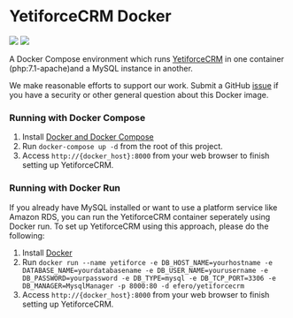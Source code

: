 
# YetiforceCRM Docker
[![](https://images.microbadger.com/badges/version/efero/yetiforcecrm.svg)](https://microbadger.com/images/efero/yetiforcecrm "Get your own version badge on microbadger.com")
[![](https://images.microbadger.com/badges/image/efero/yetiforcecrm.svg)](https://microbadger.com/images/efero/yetiforcecrm "Get your own image badge on microbadger.com")


A Docker Compose environment which runs [YetiforceCRM](https://github.com/YetiForceCompany/YetiForceCRM/) in one container (php:7.1-apache)and a MySQL instance in another.	


We make reasonable efforts to support our work. Submit a GitHub [issue](https://github.com/efernau/Docker-YetiForceCRM/issues) if you have a security or other general question about this Docker image.

### Running with Docker Compose

1. Install [Docker and Docker Compose](https://docs.docker.com/compose/install/)
2. Run `docker-compose up -d` from the root of this project.
3. Access `http://{docker_host}:8000` from your web browser to finish setting up YetiforceCRM.

### Running with Docker Run

If you already have MySQL installed or want to use a platform service like Amazon RDS, you can run the YetiforceCRM container seperately using Docker run. To set up YetiforceCRM using this approach, please do the following:

1. Install [Docker](http://docs.docker.com/installation/)
2. Run `docker run --name yetiforce -e DB_HOST_NAME=yourhostname -e DATABASE_NAME=yourdatabasename -e DB_USER_NAME=yourusername -e DB_PASSWORD=yourpassword -e DB_TYPE=mysql -e DB_TCP_PORT=3306 -e DB_MANAGER=MysqlManager -p 8000:80 -d efero/yetiforcecrm`
3. Access `http://{docker_host}:8000` from your web browser to finish setting up YetiforceCRM.



